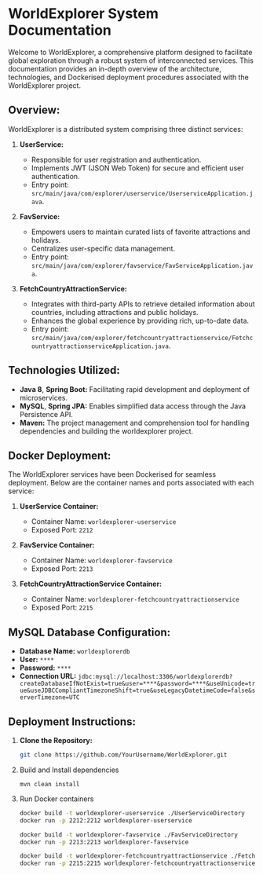 # WorldExplorer System Documentation

Welcome to WorldExplorer, a comprehensive platform designed to facilitate global exploration through a robust system of interconnected services. This documentation provides an in-depth overview of the architecture, technologies, and Dockerised deployment procedures associated with the WorldExplorer project.

## Overview:

WorldExplorer is a distributed system comprising three distinct services:

1. **UserService:**
   - Responsible for user registration and authentication.
   - Implements JWT (JSON Web Token) for secure and efficient user authentication.
   - Entry point: `src/main/java/com/explorer/userservice/UserserviceApplication.java`.

2. **FavService:**
   - Empowers users to maintain curated lists of favorite attractions and holidays.
   - Centralizes user-specific data management.
   - Entry point: `src/main/java/com/explorer/favservice/FavServiceApplication.java`.

3. **FetchCountryAttractionService:**
   - Integrates with third-party APIs to retrieve detailed information about countries, including attractions and public holidays.
   - Enhances the global experience by providing rich, up-to-date data.
   - Entry point: `src/main/java/com/explorer/fetchcountryattractionservice/FetchcountryattractionserviceApplication.java`.

## Technologies Utilized:

- **Java 8**, **Spring Boot:** Facilitating rapid development and deployment of microservices.
- **MySQL**, **Spring JPA:** Enables simplified data access through the Java Persistence API.
- **Maven:** The project management and comprehension tool for handling dependencies and building the worldexplorer project.

## Docker Deployment:

The WorldExplorer services have been Dockerised for seamless deployment. Below are the container names and ports associated with each service:

1. **UserService Container:**
   - Container Name: `worldexplorer-userservice`
   - Exposed Port: `2212`

2. **FavService Container:**
   - Container Name: `worldexplorer-favservice`
   - Exposed Port: `2213`

3. **FetchCountryAttractionService Container:**
   - Container Name: `worldexplorer-fetchcountryattractionservice`
   - Exposed Port: `2215`

## MySQL Database Configuration:

- **Database Name:** `worldexplorerdb`
- **User:** `****`
- **Password:** `****`
- **Connection URL:** `jdbc:mysql://localhost:3306/worldexplorerdb?createDatabaseIfNotExist=true&user=****&password=****&useUnicode=true&useJDBCCompliantTimezoneShift=true&useLegacyDatetimeCode=false&serverTimezone=UTC`

## Deployment Instructions:

1. **Clone the Repository:**
   
   ```bash
   git clone https://github.com/YourUsername/WorldExplorer.git
   ```

2. Build and Install dependencies

   ```ba
   mvn clean install
   ```

3. Run Docker containers

   ```bash
   docker build -t worldexplorer-userservice ./UserServiceDirectory
   docker run -p 2212:2212 worldexplorer-userservice
   
   docker build -t worldexplorer-favservice ./FavServiceDirectory
   docker run -p 2213:2213 worldexplorer-favservice
   
   docker build -t worldexplorer-fetchcountryattractionservice ./FetchCountryAttractionServiceDirectory
   docker run -p 2215:2215 worldexplorer-fetchcountryattractionservice
   ```

   